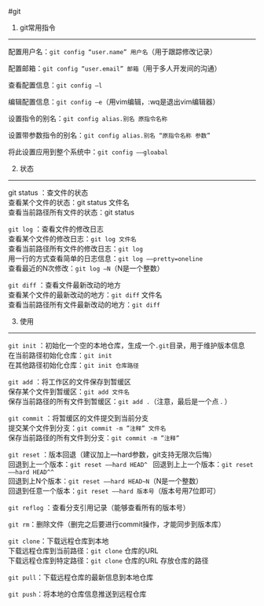 #git

1. git常用指令
---
配置用户名：`git config “user.name” 用户名`（用于跟踪修改记录）  

配置邮箱：`git config “user.email” 邮箱`（用于多人开发间的沟通）  

查看配置信息：`git config –l`

编辑配置信息：`git config –e`（用vim编辑，:wq是退出vim编辑器）

设置指令的别名：`git config alias.别名 原指令名称`

设置带参数指令的别名：`git config alias.别名 “原指令名称 参数”`

将此设置应用到整个系统中：`git config ––gloabal`

2. 状态
---
git status ：查文件的状态  
查看某个文件的状态：git status 文件名  
查看当前路径所有文件的状态：git status  

`git log` ：查看文件的修改日志  
查看某个文件的修改日志：`git log 文件名`  
查看当前路径所有文件的修改日志：`git log`  
用一行的方式查看简单的日志信息：`git log ––pretty=oneline`  
查看最近的N次修改：`git log –N`（N是一个整数）  

`git diff` ：查看文件最新改动的地方  
查看某个文件的最新改动的地方：`git diff` 文件名  
查看当前路径所有文件最新改动的地方：`git diff`  

3. 使用
---
`git init` ：初始化一个空的本地仓库，生成一个`.git`目录，用于维护版本信息  
在当前路径初始化仓库：`git init`  
在其他路径初始化仓库：`git init 仓库路径`  

`git add` ：将工作区的文件保存到暂缓区  
保存某个文件到暂缓区：`git add 文件名`  
保存当前路径的所有文件到暂缓区：`git add .`（注意，最后是一个点 . ）  

`git commit` ：将暂缓区的文件提交到当前分支  
提交某个文件到分支：`git commit -m ”注释” 文件名`  
保存当前路径的所有文件到分支：`git commit -m ”注释”`   

`git reset` ：版本回退（建议加上––hard参数，git支持无限次后悔）  
回退到上一个版本：`git reset ––hard HEAD^ ` 
回退到上上一个版本：`git reset ––hard HEAD^^`  
回退到上N个版本：`git reset ––hard HEAD~N`（N是一个整数）  
回退到任意一个版本：`git reset ––hard 版本号`（版本号用7位即可）  

`git reflog` ：查看分支引用记录（能够查看所有的版本号）  

`git rm`：删除文件（删完之后要进行commit操作，才能同步到版本库）  

`git clone`：下载远程仓库到本地  
下载远程仓库到当前路径：`git clone` 仓库的URL   
下载远程仓库到特定路径：`git clone` 仓库的URL 存放仓库的路径  

`git pull`：下载远程仓库的最新信息到本地仓库  

`git push`：将本地的仓库信息推送到远程仓库
